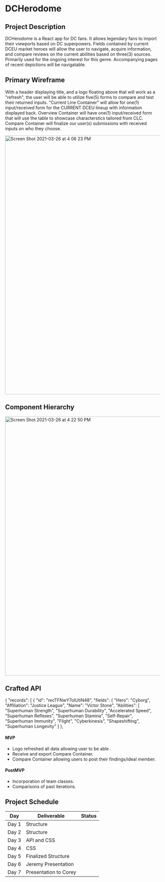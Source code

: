 # DCHerodome

## Project Description
DCHerodome is a React app for DC fans. It allows legendary fans to import their viewports based on DC superpowers. Fields contained by current DCEU market heroes will allow the user to navigate, acquire information, and compare reviews on the current abilities based on three(3) sources. Primarily used for the ongoing interest for this genre. Accompanying pages of recent depictions will be navigatable. 

## Primary Wireframe
With a header displaying title, and a logo floating above that will work as a "refresh", the user will be able to utilize five(5) forms to compare and test their returned inputs. "Current Line Container" will allow for one(1) input/received form for the CURRENT DCEU lineup with information displayed back. Overview Container will have one(1) input/received form that will use the table to showcase characterstics tailored from CLC. Compare Container will finalize our user(s) submissions with received inputs on who they choose. 

<img width="842" alt="Screen Shot 2021-03-26 at 4 06 23 PM" src="https://user-images.githubusercontent.com/80211439/112687022-3b183400-8e4d-11eb-922d-563221bbf622.png">

## Component Hierarchy

<img width="843" alt="Screen Shot 2021-03-26 at 4 22 50 PM" src="https://user-images.githubusercontent.com/80211439/112688635-892e3700-8e4f-11eb-97bf-1a9298344fcc.png">

## Crafted API
{
    "records": [
        {
            "id": "recTFNwY7oIUtiN48",
            "fields": {
                "Hero": "Cyborg",
                "Affiliation": "Justice League",
                "Name": "Victor Stone",
                "Abilities": [
                    "Superhuman Strength",
                    "Superhuman Durability",
                    "Accelerated Speed",
                    "Superhuman Reflexes",
                    "Superhuman Stamina",
                    "Self-Repair",
                    "Superhuman Immunity",
                    "Flight",
                    "Cyberkinesis",
                    "Shapeshifting",
                    "Superhuman Longevity"
                ]
            },
            
#### MVP

- Logo refreshed all data allowing user to be able .
- Receive and export Compare Container.
- Compare Container allowing users to post their findings/ideal member.

#### PostMVP

- Incorporation of team classes.
- Comparisons of past iterations.

## Project Schedule

| Day      | Deliverable                                | Status   |
| -------- | ------------------------------------------ | -------- |
| Day 1    | Structure                                  |          |
| Day 2    | Structure                                  |          |
| Day 3    | API and CSS                                |          |
| Day 4    | CSS                                        |          |
| Day 5    | Finalized Structure                        |          |
| Day 6    | Jeremy Presentation                        |          |
| Day 7    | Presentation to Corey                      |          |
